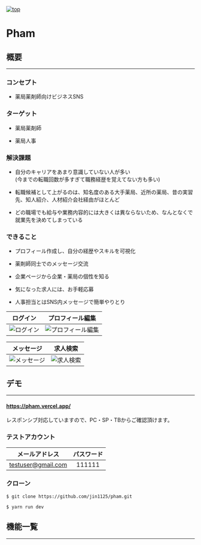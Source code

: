 [![top](https://user-images.githubusercontent.com/60165363/135390500-710d67ad-216f-4713-a1d4-21403214cc62.png)](https://pham.vercel.app/)

# **Pham**
## **概要**
---
### **コンセプト**  
- 薬局薬剤師向けビジネスSNS

### **ターゲット**  
- 薬局薬剤師

- 薬局人事

### **解決課題**
- 自分のキャリアをあまり意識していない人が多い  
(今までの転職回数が多すぎて職務経歴を覚えてない方も多い)

- 転職候補として上がるのは、知名度のある大手薬局、近所の薬局、昔の実習先、知人紹介、人材紹介会社経由がほとんど

- どの職場でも給与や業務内容的には大きくは異ならないため、なんとなくで就業先を決めてしまっている


### **できること**  
- プロフィール作成し、自分の経歴やスキルを可視化

- 薬剤師同士でのメッセージ交流  

- 企業ページから企業・薬局の個性を知る

- 気になった求人には、お手軽応募

- 人事担当とはSNS内メッセージで簡単やりとり

|ログイン|プロフィール編集|
|:---:|:---:|
|![ログイン](https://user-images.githubusercontent.com/60165363/135390494-e7a69a2a-caf0-4961-86ca-39c75a4c9e15.png)|![プロフィール編集](https://user-images.githubusercontent.com/60165363/135390479-937af1a6-2e2d-418e-9d51-6215e0a95215.png)|

|メッセージ|求人検索|
|:---:|:---:|
|![メッセージ](https://user-images.githubusercontent.com/60165363/135390496-ee7071bd-18e4-40b1-a9d6-032276129f1a.png)|![求人検索](https://user-images.githubusercontent.com/60165363/135390502-af14c155-6fd9-4312-86e7-c78e780080a9.png)|

## **デモ**
---
#### https://pham.vercel.app/
レスポンシブ対応していますので、PC・SP・TBからご確認頂けます。

### **テストアカウント**
|メールアドレス|パスワード|
|:---:|:---:|
|testuser@gmail.com|111111|

### **クローン**
`$ git clone https://github.com/jin1125/pham.git`

`$ yarn run dev`

## **機能一覧**
---